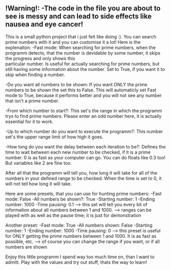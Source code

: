 !Warning!:
-The code in the file you are about to see is messy and can lead to side effects like nausea and eye cancer! 
---------

This is a small python project that i just felt like doing :). You can search prime numbers with it and you can customise it a lot!
Here is the explenaiton:
  -Fast mode:
    When searching for prime numbers, when the programm detects, that the number is devidable by some number, it skips the progress and only shows this       
    particular number. Is useful for actually searching for prime numbers, but still having some information about the number. Set to True, if you want 
    it to skip when finding a number.
    
  -Do you want all numbers to be shown:
    If you want ONLY the prime numbers to be shown the set this to False. This will automaticly set Fast mode to True, because it performs better and you
    will not see any number that isn't a prime number.

  -From which number to start?:
    This set's the range in which the programm trys to find prime numbers. Please enter an odd number here, it is actually essential for it to work.

  -Up to which number do you want to execute the programm?:
    This number set's the upper range limit of how high it goes.

  -How long do you want the delay between each iteration to be?:
    Defines the time to wait between each new number to be checked, if it is a prime number. 0 is as fast as your computer can go. You can do floats like 0.3 
    too! But variables like 2 are fine too. 
    
After all that the programm will tell you, how long it will take for all of the numbers in your defined range to be checked. When the time is set to 0, it will not tell how long it will take.


Here are some presets, that you can use for hunting prime numbers:
  -Fast mode: False
  -All numbers be shown?: True
  -Starting number: 1
  -Ending number: 1000
  -Time pausing: 0.1
--> this set will tell you every bit of information about all numbers between 1 and 1000.
  --> ranges can be played with as well as the pause time; it is just for demonstration


Another preset:
  -Fast mode: True
  -All numbers shown: False
  -Starting number: 1
  -Ending number: 1000
  -Time pausing: 0
--> this preset is useful for ONLY getting the prime numbers between 1 and 1000. It is as fast as possible, etc.
  --> of course you can change the range if you want, or if all numbers are shown




Enjoy this little programm I spend way too much time on, than I want to admitt.
Play with the values and try out stuff, thats the way to learn!
